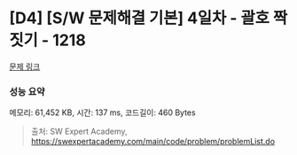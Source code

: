 # [D4] [S/W 문제해결 기본] 4일차 - 괄호 짝짓기 - 1218 

[문제 링크](https://swexpertacademy.com/main/code/problem/problemDetail.do?contestProbId=AV14eWb6AAkCFAYD) 

### 성능 요약

메모리: 61,452 KB, 시간: 137 ms, 코드길이: 460 Bytes



> 출처: SW Expert Academy, https://swexpertacademy.com/main/code/problem/problemList.do